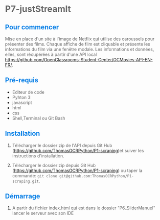# <span style="color:#696969">P7-justStreamIt</span>

## <span style="color:#007ee6"> Pour commencer </span>

<span style="color:#696969">Mise en place d'un site à l'image de Netflix qui utilise des caroussels pour présenter des films. Chaque affiche de film est cliquable et présente les informations du film via une fenêtre modale. Les informations et données, elles, sont récupérées à partir d'une API local <https://github.com/OpenClassrooms-Student-Center/OCMovies-API-EN-FR/>.</span>

## <span style="color:#007ee6"> Pré-requis </span>

* <span style="color:#696969">Editeur de code
* <span style="color:#696969">Pyhton 3
* <span style="color:#696969">javascript
* <span style="color:#696969">html
* <span style="color:#696969">css
* <span style="color:#696969">Shell,Terminal ou Git Bash

## <span style="color:#007ee6"> Installation </span>

1. <span style="color:#696969">Télécharger le dossier zip de l'API depuis Git Hub (<https://github.com/ThomasOCRPython/P1-scraping>)et suiver les instructions d'installation.</span>

1. <span style="color:#696969">Télécharger le dossier zip depuis Git Hub (<https://github.com/ThomasOCRPython/P1-scraping>) ou taper la commande: `git clone git@github.com:ThomasOCRPython/P1-scraping.git`.</span>

## <span style="color:#007ee6"> Démarrage </span>

1. <span style="color:#696969">A partir du fichier index.html qui est dans le dossier "P6_SliderManuel"  lancer le serveur avec son IDE</span>

